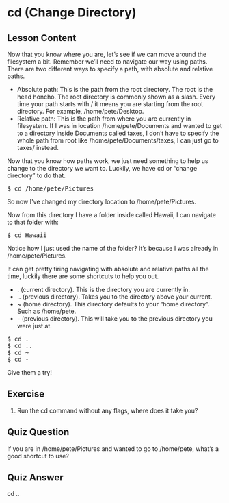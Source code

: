 # cd (Change Directory)

## Lesson Content

Now that you know where you are, let’s see if we can move around the filesystem a bit. Remember we’ll need to navigate our way using paths. There are two different ways to specify a path, with absolute and relative paths. 

<ul>
<li>Absolute path: This is the path from the root directory. The root is the head honcho. The root directory is commonly shown as a slash. Every time your path starts with / it means you are starting from the root directory. For example, /home/pete/Desktop.</li>

<li>Relative path: This is the path from where you are currently in filesystem. If I was in location /home/pete/Documents and wanted to get to a directory inside Documents called taxes, I don’t have to specify the whole path from root like /home/pete/Documents/taxes, I can just go to taxes/ instead.</li>
</ul>

Now that you know how paths work, we just need something to help us change to the directory we want to. Luckily, we have cd or “change directory” to do that. 

<pre>$ cd /home/pete/Pictures</pre> 

So now I've changed my directory location to /home/pete/Pictures.

Now from this directory I have a folder inside called Hawaii, I can navigate to that folder with:

<pre>$ cd Hawaii</pre>

Notice how I just used the name of the folder? It’s because I was already in /home/pete/Pictures.

It can get pretty tiring navigating with absolute and relative paths all the time, luckily there are some shortcuts to help you out. 

<ul>
<li>. (current directory). This is the directory you are currently in. </li>
<li>.. (previous directory). Takes you to the directory above your current.</li>
<li>~ (home directory). This directory defaults to your “home directory”. Such as /home/pete.</li>
<li>- (previous directory). This will take you to the previous directory you were just at.</li>
</ul>

<pre>$ cd .
$ cd ..
$ cd ~
$ cd -
</pre>
Give them a try!

## Exercise

<ol>
<li>Run the cd command without any flags, where does it take you?</li>
</ol>

## Quiz Question

If you are in /home/pete/Pictures and wanted to go to /home/pete, what’s a good shortcut to use?

## Quiz Answer

cd ..


